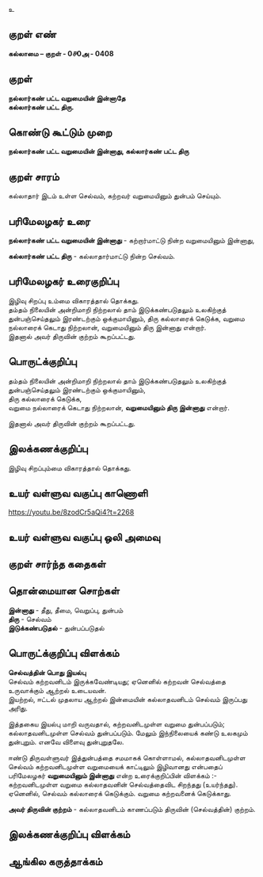 உ

## குறள் எண் 

**கல்லாமை – குறள் - 0௪0அ - 0408**  

## குறள் 

**நல்லார்கண் பட்ட வறுமையின் இன்னாதே  
கல்லார்கண் பட்ட திரு.**

## கொண்டு கூட்டும் முறை

**நல்லார்கண் பட்ட வறுமையின் இன்னாது, கல்லார்கண் பட்ட திரு**

## குறள் சாரம் 

கல்லாதார் இடம் உள்ள செல்வம், கற்றவர் வறுமையினும் துன்பம் செய்யும்.  

## பரிமேலழகர் உரை

**நல்லார்கண் பட்ட வறுமையின் இன்னாது** - கற்றார்மாட்டு நின்ற வறுமையினும் இன்னாது,  

**கல்லார்கண் பட்ட திரு** - கல்லாதார்மாட்டு நின்ற செல்வம்.  

## பரிமேலழகர் உரைகுறிப்பு   

இழிவு சிறப்பு உம்மை விகாரத்தால் தொக்கது.  
தம்தம் நிலையின் அன்றிமாறி நிற்றலால் தாம் இடுக்கண்படுதலும் உலகிற்குத் துன்பஞ்செய்தலும் இரண்டற்கும் ஒக்குமாயினும், திரு கல்லாரைக் கெடுக்க, வறுமை நல்லாரைக் கெடாது நிற்றலான், வறுமையினும் திரு இன்னாது என்றார்.  
இதனால் அவர் திருவின் குற்றம் கூறப்பட்டது.    

## பொருட்க்குறிப்பு 

தம்தம் நிலையின் அன்றிமாறி நிற்றலால் தாம் இடுக்கண்படுதலும் உலகிற்குத் துன்பஞ்செய்தலும் இரண்டற்கும் ஒக்குமாயினும்,   
திரு கல்லாரைக் கெடுக்க,  
வறுமை நல்லாரைக் கெடாது நிற்றலான், **வறுமையினும் திரு இன்னாது** என்றார்.  

இதனால் அவர் திருவின் குற்றம் கூறப்பட்டது.   

## இலக்கணக்குறிப்பு  

இழிவு சிறப்பும்மை விகாரத்தால் தொக்கது.    

## உயர் வள்ளுவ வகுப்பு காணொளி

https://youtu.be/8zodCr5aQi4?t=2268

## உயர் வள்ளுவ வகுப்பு ஒலி அமைவு 

 
## குறள் சார்ந்த கதைகள் 


## தொன்மையான சொற்கள்

**இன்னாது** - தீது, தீமை, வெறுப்பு, துன்பம்     
**திரு** - செல்வம்   
**இடுக்கண்படுதல்** - துன்பப்படுதல் 

## பொருட்க்குறிப்பு விளக்கம்

**செல்வத்தின் பொது இயல்பு**   
செல்வம் கற்றவனிடம் இருக்கவேண்டியது; ஏனெனில் கற்றவன் செல்வத்தை உருவாக்கும் ஆற்றல் உடையவன்.  
இயற்றல், ஈட்டல் முதலாய ஆற்றல் இன்மையின் கல்லாதவனிடம் செல்வம் இருப்பது அரிது. 

இத்தகைய இயல்பு மாறி வருவதால்,
கற்றவனிடமுள்ள வறுமை துன்பப்படும்; கல்லாதவனிடமுள்ள செல்வம் துன்பப்படும். மேலும் இந்நிலையைக் கண்டு உலகமும் துன்புறும். 
எனவே விளைவு துன்புறுதலே. 

ஈண்டு திருவள்ளுவர் இத்துன்பத்தை சமமாகக் கொள்ளாமல், கல்லாதவனிடமுள்ள செல்வம் கற்றவனிடமுள்ள வறுமையைக் காட்டிலும் இழிவானது என்பதைப் பரிமேலழகர் **வறுமையினும் இன்னாது** என்ற உரைக்குறிப்பின் விளக்கம் :-  
கற்றவனிடமுள்ள வறுமை கல்லாதவனின் செல்வத்தைவிட சிறந்தது (உயர்ந்தது).   
ஏனெனில், செல்வம் கல்லாரைக் கெடுக்கும். வறுமை கற்றவனைக் கெடுக்காது.  

**அவர் திருவின் குற்றம்** - கல்லாதவனிடம் காணப்படும் திருவின் (செல்வத்தின்) குற்றம்.  

## இலக்கணக்குறிப்பு விளக்கம்


## ஆங்கில கருத்தாக்கம் 


